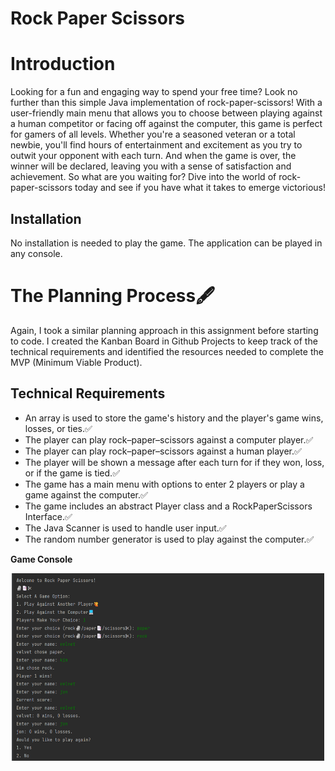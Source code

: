 # Rock Paper Scissors
<h1>Introduction</h1>
<p>Looking for a fun and engaging way to spend your free time? Look no further than this simple 
Java implementation of rock-paper-scissors! With a user-friendly main menu that allows you to 
choose between playing against a human competitor or facing off against the computer, this game 
is perfect for gamers of all levels. Whether you're a seasoned veteran or a total newbie, you'll 
find hours of entertainment and excitement as you try to outwit your opponent with each turn. And 
when the game is over, the winner will be declared, leaving you with a sense of satisfaction and 
achievement. So what are you waiting for? Dive into the world of rock-paper-scissors today and 
see if you have what it takes to emerge victorious!</p>
<h2>Installation</h2>
<p>
No installation is needed to play the game. The application can be played in any console.
<h1>The Planning Process🖋️</h1>
<p>
Again, I took a similar planning approach in this assignment before starting to code. I created the Kanban Board in Github
Projects to keep track of the technical requirements and identified the resources needed to complete 
the MVP (Minimum Viable Product).
</p>

<h2>Technical Requirements</h2>
<ul>
<li>An array is used to store the game's history and the player's game wins, losses, or ties.✅</li>
<li>The player can play rock–paper–scissors against a computer player.✅</li>
<li>The player can play rock–paper–scissors against a human player.✅</li>
<li>The player will be shown a message after each turn for if they won, loss, or if the game is tied.✅</li>
<li>The game has a main menu with options to enter 2 players or play a game against the computer.✅</li>
<li>The game includes an abstract Player class and a RockPaperScissors Interface.✅</li>
<li>The Java Scanner is used to handle user input.✅</li>
<li>The random number generator is used to play against the computer.✅</li>
</ul>


<strong>Game Console</strong>
<p align="center">
<img align="center" width="500" height="300" src="RockPaperScissors/assets/console.png" alt="console">
</p>

